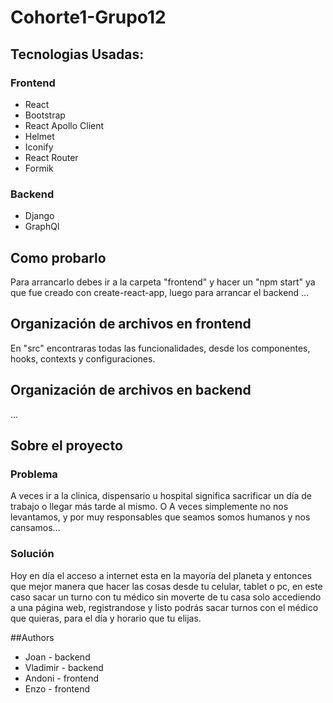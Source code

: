 # Cohorte1-Grupo12

## Tecnologias Usadas:
### Frontend
- React
- Bootstrap
- React Apollo Client
- Helmet
- Iconify
- React Router
- Formik
### Backend
- Django
- GraphQl

## Como probarlo
Para arrancarlo debes ir a la carpeta "frontend" y hacer un "npm start" ya que fue creado con create-react-app, luego para arrancar el backend ...

## Organización de archivos en frontend
En "src" encontraras todas las funcionalidades, desde los componentes, hooks, contexts y configuraciones.

## Organización de archivos en backend
...

## Sobre el proyecto

### Problema 
A veces ir a la clinica, dispensario u hospital significa sacrificar un día de trabajo o llegar más tarde al mismo. O
A veces simplemente no nos levantamos, y por muy responsables que seamos somos humanos y nos cansamos...
### Solución 
Hoy en día el acceso a internet esta en la mayoría del planeta y entonces que mejor manera que hacer las cosas desde tu celular, tablet o pc,
en este caso sacar un turno con tu médico sin moverte de tu casa solo accediendo a una página web, registrandose y listo podrás sacar turnos con el médico que quieras,
para el día y horario que tu elijas.

##Authors
- Joan - backend
- Vladimir - backend
- Andoni - frontend
- Enzo - frontend